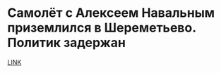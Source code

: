 # Самолёт с Алексеем Навальным приземлился в Шереметьево. Политик задержан



[LINK](https://varlamov.ru/4161909.html)